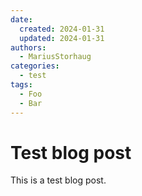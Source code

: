 ```yaml
---
date:
  created: 2024-01-31
  updated: 2024-01-31
authors:
  - MariusStorhaug
categories:
  - test
tags:
  - Foo
  - Bar
---
```


# Test blog post

This is a test blog post.
